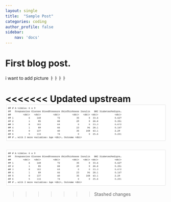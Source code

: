 ```yaml
---
layout: single
title:  "Sample Post"
categories: coding
author_profile: false
sidebar:
    nav: 'docs'
---
```


# First blog post.

i want to add picture ㅏㅏㅏㅏ

<<<<<<< Updated upstream
![diabetes1](../images/2022-07-08-first/diabetes1.png)
=======
![diabetes5](images/2022-07-08-first/diabetes5.png)
>>>>>>> Stashed changes
